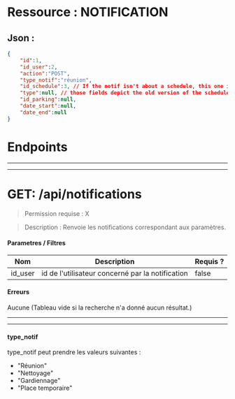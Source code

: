 # Ressource : NOTIFICATION

## Json : 
```json
{
	"id":1,
	"id_user":2,
	"action":"POST",
	"type_notif":"réunion",
	"id_schedule":3, // If the notif isn't about a schedule, this one is null
	"type":null, // those fields depict the old version of the schedules
	"id_parking":null,
	"date_start":null,
	"date_end":null
}
```

# Endpoints
* * *
* * *
# GET: /api/notifications
> Permission requise : X

> Description : Renvoie les notifications correspondant aux paramètres.

#### **Parametres / Filtres** 

| Nom     | Description                                      | Requis ? |
| ------- | ------------------------------------------------ | -------- |
| id_user | id de l'utilisateur concerné par la notification | false    |

#### **Erreurs**
Aucune (Tableau vide si la recherche n'a donné aucun résultat.)

* * *
* * *

#### **type_notif**

type_notif peut prendre les valeurs suivantes :
* "Réunion"
* "Nettoyage"
* "Gardiennage"
* "Place temporaire"